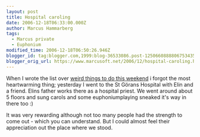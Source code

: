 ```yaml
---
layout: post
title: Hospital caroling
date: 2006-12-18T06:33:00.000Z
author: Marcus Hammarberg
tags:
  - Marcus private
  - Euphonium
modified_time: 2006-12-18T06:50:26.946Z
blogger_id: tag:blogger.com,1999:blog-36533086.post-1250660888806753435
blogger_orig_url: https://www.marcusoft.net/2006/12/hospital-caroling.html
---
```


When I wrote
the list over [weird things to do this
weekend](http://marcushammarberg.blogspot.com/2006/12/strange-thing-on-agenda.html)
i forgot the most heartwarming thing; yesterday I went to the St Görans
Hospital with Elin and a friend. Elins father works there as a hospital
priest. We went around about 5 floors and sung carols and some
euphoniumplaying sneaked it's way in there too :)

It was very rewarding although not too many people had the strength to
come out - which you can understand. But I could almost feel their
appreciation out the place where we stood.
